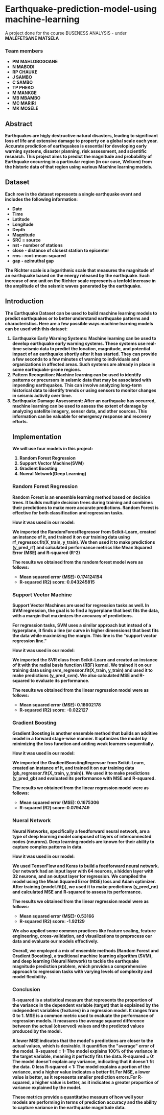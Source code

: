 # Earthquake-prediction-model-using machine-learning

A project done for the course BUSENESS ANALYSIS - under <b>MALEFETSANE MATSELA</b>
<h3>Team members</h3>
<ul>
<li><b>PM MAHLOBOGOANE</a></li>
<li><b>N MABODI</a></li>
<li><b>RP CHAUKE</a></li>
<li><b>J SAMBO</a></li>
<li><b>C SAMBO</a></li>
<li><b>TP PHEKO</a></li>
<li><b>M MANKGE</a></li>
<li><b>MB MBAMBO</a></li>
<li><b>MC MARIRI</a></li>
<li><b>MK MOSELE</a></li>  
</ul>
<h2>Abstract</h2>
Earthquakes are higly destructive natural disasters, leading to significant loss of life and extensive damage to property on a global scale each year. Accurate prediction of earthquakes is essential for developing early warning systems, disaster planning, risk assessment, and scientific research.
This project aims to predict the magnitude and probability of Earthquake occurring in a particular region (in our case, Welkom) from the historic data of that region using various Machine learning models.

<h2>Dataset</h2>

Each row in the dataset represents a single earthquake event and includes the following information:

<ul>
<li>Date</li>
<li>Time</li>  
<li>Latitude</li>
<li>Longitude</li>
<li>Depth</li>
<li>Magnitude</li>
<li>SRC = source</li>
<li>nst - number of stations</li>
<li>close - distance of closest station to epicenter</li>
<li>rms - root-mean-squared </li>
<li>gap - azimuthal gap</li>
</ul>

The Richter scale is a logarithmic scale that measures the magnitude of an earthquake based on the energy released by the earthquake. Each increase of one unit on the Richter scale represents a tenfold increase in the amplitude of the seismic waves generated by the earthquake.<br>

<h2>Introduction</h2>
The Earthquake Dataset can be used to build machine learning models to predict earthquakes or to better understand earthquake patterns and characteristics. Here are a few possible ways machine learning models can be used with this dataset:
<br>
<ol>
<li>Earthquake Early Warning Systems: Machine learning can be used to develop earthquake early warning systems. These systems use real-time seismic data to predict the location, magnitude, and potential impact of an earthquake shortly after it has started. They can provide a few seconds to a few minutes of warning to individuals and organizations in affected areas. Such systems are already in place in some earthquake-prone regions.</li>

<li>Pattern Recognition: Machine learning can be used to identify patterns or precursors in seismic data that may be associated with impending earthquakes. This can involve analyzing long-term historical data to identify trends or using sensors to monitor changes in seismic activity over time.</li>

<li>Earthquake Damage Assessment: After an earthquake has occurred, machine learning can be used to assess the extent of damage by analyzing satellite imagery, sensor data, and other sources. This information can be valuable for emergency response and recovery efforts.</li>


<h2>Implementation</h2>
We will use four models in this project:
<ol>
<li>Random Forest Regression</li>  
<li>Support Vector Machine(SVM)</li>
<li>Gradient Boosting</li>  
<li>Nueral Network(Deep Learning)</li>
</ol>

<h3>Random Forest Regression</h3>
Random Forest is an ensemble learning method based on decision trees. It builds multiple decision trees during training and combines their predictions to make more accurate predictions. Random Forest is effective for both classification and regression tasks.</p>

<p>How it was used in our model:</p>

<p>We imported the RandomForestRegressor from Scikit-Learn, created an instance of it, and trained it on our training data using rf_regressor.fit(X_train, y_train). We then used it to make predictions (y_pred_rf) and calculated performance metrics like Mean Squared Error (MSE) and R-squared (R^2)</p>

<p>The results we obtained from the random forest model were as follows:</p>
<ul>
  <li>Mean squared error (MSE): 0.174124154</li>
  <li>R-squared (R2) score: 0.043245815</li>
</ul>

<h3>Support Vector Machine</h3>
<p> Support Vector Machines are used for regression tasks as well. In SVM regression, the goal is to find a hyperplane that best fits the data, with a margin that maximizes the accuracy of predictions.</p>
<p>
For regression tasks, SVM uses a similar approach but instead of a hyperplane, it finds a line (or curve in higher dimensions) that best fits the data while maximizing the margin. This line is the "support vector regression line."
</p>
<p>How it was used in our model:</p>
<p>We imported the SVR class from Scikit-Learn and created an instance of it with the radial basis function (RBF) kernel. We trained it on our training data using svm_regressor.fit(X_train, y_train) and used it to make predictions (y_pred_svm). We also calculated MSE and R-squared to evaluate its performance.</p>

<p>The results we obtained from the linear regression model were as follows:</p>
<ul>
  <li>Mean squared error (MSE):  0.18602178</li>
  <li>R-squared (R2) score: -0.022127</li>
</ul>
</p>

<h3>Gradient Boosting</h3>
<p>Gradient Boosting is another ensemble method that builds an additive model in a forward stage-wise manner. It optimizes the model by minimizing the loss function and adding weak learners sequentially.</p>
<p>How it was used in our model:</p>
<p>We imported the GradientBoostingRegressor from Scikit-Learn, created an instance of it, and trained it on our training data (gb_regressor.fit(X_train, y_train)). We used it to make predictions (y_pred_gb) and evaluated its performance with MSE and R-squared.</p>
<p>The results we obtained from the linear regression model were as follows:</p>
<ul>
  <li>Mean squared error (MSE): 0.1675306</li>
  <li>R-squared (R2) score: 0.0794749</li>
</ul>

<h3>Nueral Network</h3>
<p>Neural Networks, specifically a feedforward neural network, are a type of deep learning model composed of layers of interconnected nodes (neurons). Deep learning models are known for their ability to capture complex patterns in data.</p>
<p>How it was used in our model:</p>
<p>We used TensorFlow and Keras to build a feedforward neural network. Our network had an input layer with 64 neurons, a hidden layer with 32 neurons, and an output layer for regression. We compiled the model using the Mean Squared Error (MSE) loss and Adam optimizer. After training (model.fit()), we used it to make predictions (y_pred_nn) and calculated MSE and R-squared to assess its performance.</p>
<p>The results we obtained from the linear regression model were as follows:</p>
<ul>
  <li>Mean squared error (MSE): 0.53166</li>
  <li>R-squared (R2) score: -1.92129</li>
</ul>

<p>We also applied some common practices like feature scaling, feature engineering, cross-validation, and visualizations to preprocess our data and evaluate our models effectively.</p>

<p>Overall, we employed a mix of ensemble methods (Random Forest and Gradient Boosting), a traditional machine learning algorithm (SVM), and deep learning (Neural Network) to tackle the earthquake magnitude prediction problem, which provides a comprehensive approach to regression tasks with varying levels of complexity and model flexibility.</p>
  
<h3>Conclusion</h3>

<p>R-squared is a statistical measure that represents the proportion of the variance in the dependent variable (target) that is explained by the independent variables (features) in a regression model. It ranges from 0 to 1. MSE is a common metric used to evaluate the performance of regression models. It measures the average squared difference between the actual (observed) values and the predicted values produced by the model.</p>

<p>A lower MSE indicates that the model's predictions are closer to the actual values, which is desirable. It quantifies the "average" error of the model. R-squared = 1: The model explains 100% of the variance in the target variable, meaning it perfectly fits the data. R-squared = 0: The model doesn't explain any variance, indicating that it doesn't fit the data.
0 less R-squared < 1: The model explains a portion of the variance, and a higher value indicates a better fit.For MSE, a lower value is better, as it represents smaller prediction errors.For R-squared, a higher value is better, as it indicates a greater proportion of variance explained by the model.</p>

<p>These metrics provide a quantitative measure of how well your models are performing in terms of prediction accuracy and the ability to capture variance in the earthquake magnitude data.</p>
